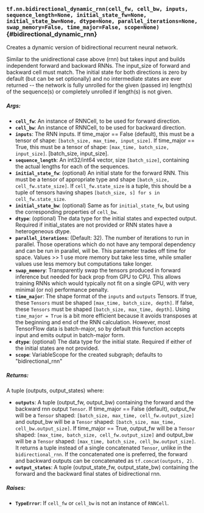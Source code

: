 ### `tf.nn.bidirectional_dynamic_rnn(cell_fw, cell_bw, inputs, sequence_length=None, initial_state_fw=None, initial_state_bw=None, dtype=None, parallel_iterations=None, swap_memory=False, time_major=False, scope=None)` {#bidirectional_dynamic_rnn}

Creates a dynamic version of bidirectional recurrent neural network.

Similar to the unidirectional case above (rnn) but takes input and builds
independent forward and backward RNNs. The input_size of forward and
backward cell must match. The initial state for both directions is zero by
default (but can be set optionally) and no intermediate states are ever
returned -- the network is fully unrolled for the given (passed in)
length(s) of the sequence(s) or completely unrolled if length(s) is not
given.

##### Args:


*  <b>`cell_fw`</b>: An instance of RNNCell, to be used for forward direction.
*  <b>`cell_bw`</b>: An instance of RNNCell, to be used for backward direction.
*  <b>`inputs`</b>: The RNN inputs.
    If time_major == False (default), this must be a tensor of shape:
      `[batch_size, max_time, input_size]`.
    If time_major == True, this must be a tensor of shape:
      `[max_time, batch_size, input_size]`.
    [batch_size, input_size].
*  <b>`sequence_length`</b>: An int32/int64 vector, size `[batch_size]`,
    containing the actual lengths for each of the sequences.
*  <b>`initial_state_fw`</b>: (optional) An initial state for the forward RNN.
    This must be a tensor of appropriate type and shape
    `[batch_size, cell_fw.state_size]`.
    If `cell_fw.state_size` is a tuple, this should be a tuple of
    tensors having shapes `[batch_size, s] for s in cell_fw.state_size`.
*  <b>`initial_state_bw`</b>: (optional) Same as for `initial_state_fw`, but using
    the corresponding properties of `cell_bw`.
*  <b>`dtype`</b>: (optional) The data type for the initial states and expected output.
    Required if initial_states are not provided or RNN states have a
    heterogeneous dtype.
*  <b>`parallel_iterations`</b>: (Default: 32).  The number of iterations to run in
    parallel.  Those operations which do not have any temporal dependency
    and can be run in parallel, will be.  This parameter trades off
    time for space.  Values >> 1 use more memory but take less time,
    while smaller values use less memory but computations take longer.
*  <b>`swap_memory`</b>: Transparently swap the tensors produced in forward inference
    but needed for back prop from GPU to CPU.  This allows training RNNs
    which would typically not fit on a single GPU, with very minimal (or no)
    performance penalty.
*  <b>`time_major`</b>: The shape format of the `inputs` and `outputs` Tensors.
    If true, these `Tensors` must be shaped `[max_time, batch_size, depth]`.
    If false, these `Tensors` must be shaped `[batch_size, max_time, depth]`.
    Using `time_major = True` is a bit more efficient because it avoids
    transposes at the beginning and end of the RNN calculation.  However,
    most TensorFlow data is batch-major, so by default this function
    accepts input and emits output in batch-major form.
*  <b>`dtype`</b>: (optional) The data type for the initial state.  Required if
    either of the initial states are not provided.
*  <b>`scope`</b>: VariableScope for the created subgraph; defaults to
    "bidirectional_rnn"

##### Returns:

  A tuple (outputs, output_states) where:

*  <b>`outputs`</b>: A tuple (output_fw, output_bw) containing the forward and
      the backward rnn output `Tensor`.
      If time_major == False (default),
        output_fw will be a `Tensor` shaped:
        `[batch_size, max_time, cell_fw.output_size]`
        and output_bw will be a `Tensor` shaped:
        `[batch_size, max_time, cell_bw.output_size]`.
      If time_major == True,
        output_fw will be a `Tensor` shaped:
        `[max_time, batch_size, cell_fw.output_size]`
        and output_bw will be a `Tensor` shaped:
        `[max_time, batch_size, cell_bw.output_size]`.
      It returns a tuple instead of a single concatenated `Tensor`, unlike
      in the `bidirectional_rnn`. If the concatenated one is preferred,
      the forward and backward outputs can be concatenated as
      `tf.concat(outputs, 2)`.
*  <b>`output_states`</b>: A tuple (output_state_fw, output_state_bw) containing
      the forward and the backward final states of bidirectional rnn.

##### Raises:


*  <b>`TypeError`</b>: If `cell_fw` or `cell_bw` is not an instance of `RNNCell`.

